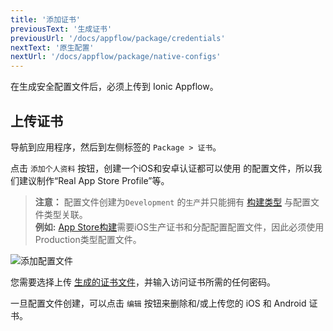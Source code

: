 ```yaml
---
title: '添加证书'
previousText: '生成证书'
previousUrl: '/docs/appflow/package/credentials'
nextText: '原生配置'
nextUrl: '/docs/appflow/package/native-configs'
---
```


在生成安全配置文件后，必须上传到 Ionic Appflow。

## 上传证书

导航到应用程序，然后到左侧标签的 `Package > 证书`。

点击 `添加个人资料` 按钮，创建一个iOS和安卓认证都可以使用 的配置文件，所以我们建议制作“Real App Store Profile”等。

<blockquote>
  
<b>注意：</b> 配置文件创建为`Development` 的`生产`并只能拥有
<a href="/docs/appflow/package/build-types">构建类型</a> 与配置文件类型关联。 </br>
<b>例如:</b> <a href="/docs/appflow/package/build-types#app-store">App Store构建</a>需要iOS生产证书和分配配置配置文件，因此必须使用</b>Production</b>类型配置文件。
</blockquote>

![添加配置文件](/docs/v4/assets/img/appflow/ss-add-profile.png)

您需要选择上传 [生成的证书文件](/docs/appflow/package/credentials)，并输入访问证书所需的任何密码。

一旦配置文件创建，可以点击 `编辑` 按钮来删除和/或上传您的 iOS 和 Android 证书。
